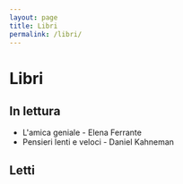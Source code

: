 ```yaml
---
layout: page
title: Libri
permalink: /libri/
---
```


# Libri

## In lettura
- L'amica geniale - Elena Ferrante
- Pensieri lenti e veloci - Daniel Kahneman

## Letti